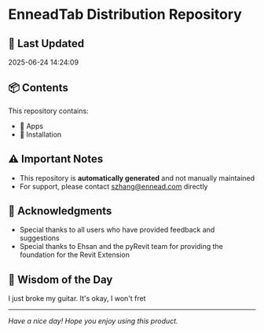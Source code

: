 # EnneadTab Distribution Repository

## 📅 Last Updated
2025-06-24 14:24:09



## 📦 Contents
This repository contains:
- 📂 Apps
- 📂 Installation

## ⚠️ Important Notes
- This repository is **automatically generated** and not manually maintained
- For support, please contact szhang@ennead.com directly

## 🙏 Acknowledgments
- Special thanks to all users who have provided feedback and suggestions
- Special thanks to Ehsan and the pyRevit team for providing the foundation for the Revit Extension

## 💭 Wisdom of the Day
I just broke my guitar. It's okay, I won't fret

---
*Have a nice day! Hope you enjoy using this product.*
